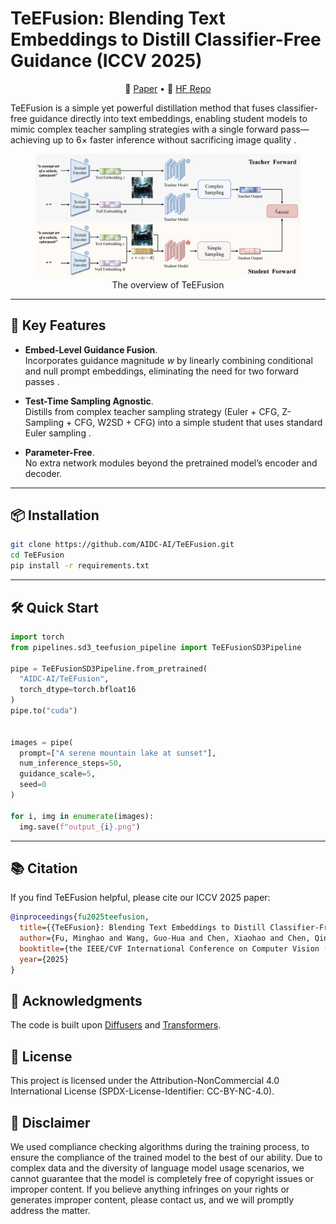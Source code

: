# TeEFusion: Blending Text Embeddings to Distill Classifier-Free Guidance (ICCV 2025)

<p align="center"> 
📝 <a href="https://arxiv.org/abs/2502.12579" target="_blank">Paper</a> • 🤗 <a href="https://huggingface.co/AIDC-AI/TeEFusion" target="_blank">HF Repo</a> 
</p>


TeEFusion is a simple yet powerful distillation method that fuses classifier-free guidance directly into text embeddings, enabling student models to mimic complex teacher sampling strategies with a single forward pass—achieving up to 6× faster inference without sacrificing image quality .

<figure>
  <img src="imgs/network.png" alt="The overview of TeEFusion">
  <figcaption style="text-align: center;">The overview of TeEFusion</figcaption>
</figure>

---

## 🚀 Key Features

* **Embed-Level Guidance Fusion**.  
  Incorporates guidance magnitude *w* by linearly combining conditional and null prompt embeddings, eliminating the need for two forward passes .

* **Test-Time Sampling Agnostic**.  
  Distills from complex teacher sampling strategy (Euler + CFG, Z-Sampling + CFG, W2SD + CFG) into a simple student that uses standard Euler sampling .

* **Parameter-Free**.  
  No extra network modules beyond the pretrained model’s encoder and decoder.

---

## 📦 Installation

```bash
git clone https://github.com/AIDC-AI/TeEFusion.git
cd TeEFusion
pip install -r requirements.txt
```

---

## 🛠️ Quick Start

```python
import torch
from pipelines.sd3_teefusion_pipeline import TeEFusionSD3Pipeline

pipe = TeEFusionSD3Pipeline.from_pretrained(
  "AIDC-AI/TeEFusion",
  torch_dtype=torch.bfloat16
)
pipe.to("cuda")


images = pipe(
  prompt=["A serene mountain lake at sunset"],
  num_inference_steps=50,
  guidance_scale=5,
  seed=0
)

for i, img in enumerate(images):
  img.save(f"output_{i}.png")
```

---

## 📚 Citation

If you find TeEFusion helpful, please cite our ICCV 2025 paper:

```bibtex
@inproceedings{fu2025teefusion,
  title={{TeEFusion}: Blending Text Embeddings to Distill Classifier-Free Guidance},
  author={Fu, Minghao and Wang, Guo-Hua and Chen, Xiaohao and Chen, Qing-Guo and Xu, Zhao and Luo, Weihua and Zhang, Kaifu},
  booktitle={the IEEE/CVF International Conference on Computer Vision (ICCV)},
  year={2025}
}
```

## 🙏 Acknowledgments

The code is built upon [Diffusers](https://github.com/huggingface/diffusers) and [Transformers](https://github.com/huggingface/transformers).

## 📄 License

This project is licensed under the Attribution-NonCommercial 4.0 International License (SPDX-License-Identifier: CC-BY-NC-4.0). 

## 🚨 Disclaimer

We used compliance checking algorithms during the training process, to ensure the compliance of the trained model to the best of our ability. Due to complex data and the diversity of language model usage scenarios, we cannot guarantee that the model is completely free of copyright issues or improper content. If you believe anything infringes on your rights or generates improper content, please contact us, and we will promptly address the matter.